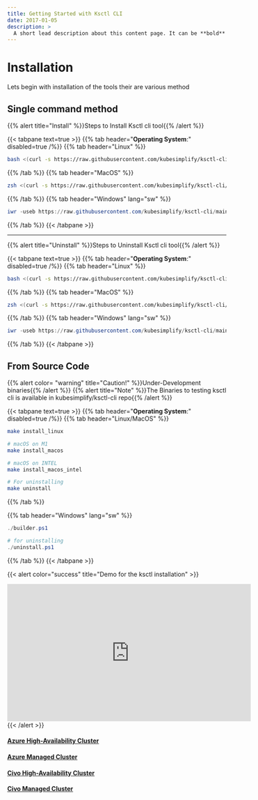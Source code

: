 ```yaml
---
title: Getting Started with Ksctl CLI
date: 2017-01-05
description: >
  A short lead description about this content page. It can be **bold** or _italic_ and can be split over multiple paragraphs.
---
```


# Installation

Lets begin with installation of the tools
their are various method

## Single command method

{{% alert title="Install" %}}Steps to Install Ksctl cli tool{{% /alert %}}

{{< tabpane text=true >}}
  {{% tab header="**Operating System**:" disabled=true /%}}
  {{% tab header="Linux" %}}
```bash
bash <(curl -s https://raw.githubusercontent.com/kubesimplify/ksctl-cli/main/scripts/install.sh)
```
  {{% /tab %}}
  {{% tab header="MacOS" %}}
```bash
zsh <(curl -s https://raw.githubusercontent.com/kubesimplify/ksctl-cli/main/scripts/install.sh)
```
  {{% /tab %}}
  {{% tab header="Windows" lang="sw" %}}
```ps1
iwr -useb https://raw.githubusercontent.com/kubesimplify/ksctl-cli/main/install.ps1 | iex
```
  {{% /tab %}}
{{< /tabpane >}}

----


{{% alert title="Uninstall" %}}Steps to Uninstall Ksctl cli tool{{% /alert %}}

{{< tabpane text=true >}}
  {{% tab header="**Operating System**:" disabled=true /%}}
  {{% tab header="Linux" %}}
```bash
bash <(curl -s https://raw.githubusercontent.com/kubesimplify/ksctl-cli/main/scripts/uninstall.sh)
```
  {{% /tab %}}
  {{% tab header="MacOS" %}}
```bash
zsh <(curl -s https://raw.githubusercontent.com/kubesimplify/ksctl-cli/main/scripts/uninstall.sh)
```
  {{% /tab %}}
  {{% tab header="Windows" lang="sw" %}}
```ps1
iwr -useb https://raw.githubusercontent.com/kubesimplify/ksctl-cli/main/scripts/uninstall.ps1 | iex
```
  {{% /tab %}}
{{< /tabpane >}}






## From Source Code

{{% alert color= "warning" title="Caution!" %}}Under-Development binaries{{% /alert %}}
{{% alert title="Note" %}}The Binaries to testing ksctl cli is available in kubesimplify/ksctl-cli repo{{% /alert %}}

{{< tabpane text=true >}}
  {{% tab header="**Operating System**:" disabled=true /%}}
  {{% tab header="Linux/MacOS" %}}
```bash
make install_linux

# macOS on M1
make install_macos

# macOS on INTEL
make install_macos_intel

# For uninstalling
make uninstall
```
  {{% /tab %}}

  {{% tab header="Windows" lang="sw" %}}
```ps1
./builder.ps1

# for uninstalling
./uninstall.ps1
```
  {{% /tab %}}
{{< /tabpane >}}



{{< alert color="success" title="Demo for the ksctl installation" >}}
  <iframe width="560" height="315" src="https://www.youtube.com/embed/iYwE3h0p7Zs" title="YouTube video player" frameborder="0" allow="accelerometer; autoplay; clipboard-write; encrypted-media; gyroscope; picture-in-picture" allowfullscreen></iframe>
{{< /alert >}}



#### [Azure High-Availability Cluster](../providers/azure.md#azureHA)
#### [Azure Managed Cluster](../providers/azure.md#azureManaged)
#### [Civo High-Availability Cluster](../providers/civo.md#civoHA)
#### [Civo Managed Cluster](../providers/civo.md#civoManaged)

